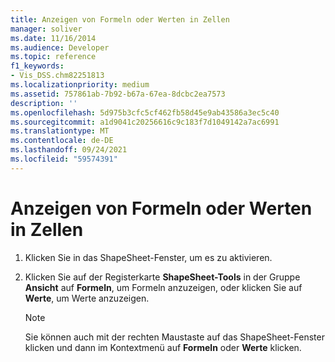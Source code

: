 ```yaml
---
title: Anzeigen von Formeln oder Werten in Zellen
manager: soliver
ms.date: 11/16/2014
ms.audience: Developer
ms.topic: reference
f1_keywords:
- Vis_DSS.chm82251813
ms.localizationpriority: medium
ms.assetid: 757861ab-7b92-b67a-67ea-8dcbc2ea7573
description: ''
ms.openlocfilehash: 5d975b3cfc5cf462fb58d45e9ab43586a3ec5c40
ms.sourcegitcommit: a1d9041c20256616c9c183f7d1049142a7ac6991
ms.translationtype: MT
ms.contentlocale: de-DE
ms.lasthandoff: 09/24/2021
ms.locfileid: "59574391"
---
```

# <a name="display-formulas-or-values-in-cells"></a>Anzeigen von Formeln oder Werten in Zellen

1. Klicken Sie in das ShapeSheet-Fenster, um es zu aktivieren.
    
2. Klicken Sie auf der Registerkarte **ShapeSheet-Tools** in der Gruppe **Ansicht** auf **Formeln**, um Formeln anzuzeigen, oder klicken Sie auf **Werte**, um Werte anzuzeigen. 
    
    > [!NOTE]
    > Sie können auch mit der rechten Maustaste auf das ShapeSheet-Fenster klicken und dann im Kontextmenü auf **Formeln** oder **Werte** klicken. 
  

